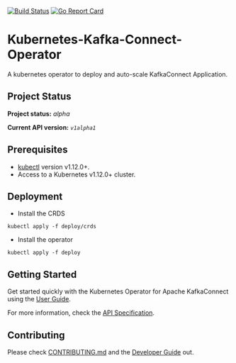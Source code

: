 [![Build Status](https://api.travis-ci.org/AmadeusITGroup/Kubernetes-Kafka-Connect-Operator.svg?branch=master)](https://api.travis-ci.org/AmadeusITGroup/Kubernetes-Kafka-Connect-Operator.svg?branch=master)
[![Go Report Card](https://goreportcard.com/badge/github.com/amadeusitgroup/Kubernetes-Kafka-Connect-Operator)](https://goreportcard.com/report/github.com/amadeusitgroup/Kubernetes-Kafka-Connect-Operator)

# Kubernetes-Kafka-Connect-Operator

A kubernetes operator to deploy and auto-scale KafkaConnect Application.

## Project Status

**Project status:** *alpha* 

**Current API version:** *`v1alpha1`*

## Prerequisites

- [kubectl][kubectl_tool] version v1.12.0+.
- Access to a Kubernetes v1.12.0+ cluster.

## Deployment
 - Install the CRDS
```
kubectl apply -f deploy/crds
```
 - Install the operator
```
kubectl apply -f deploy
```

## Getting Started

Get started quickly with the Kubernetes Operator for Apache KafkaConnect using the [User Guide](docs/user-guide.md).

For more information, check the [API Specification](docs/api-docs.md).


## Contributing

Please check [CONTRIBUTING.md](CONTRIBUTING.md) and the [Developer Guide](docs/developer-guide.md) out. 


[kubectl_tool]:https://kubernetes.io/docs/tasks/tools/install-kubectl/


